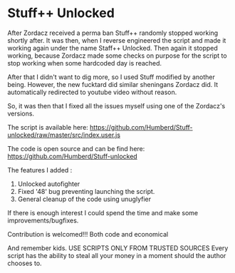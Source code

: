 # Stuff++ Unlocked

After Zordacz received a perma ban Stuff++ randomly stopped working shortly after. It was then, when I reverse engineered the script and made it working again under the name Staff++ Unlocked. Then again it stopped working, because Zordacz made some checks on purpose for the script to stop working when some hardcoded day is reached.

After that I didn't want to dig more, so I used Stuff modified by another being. However, the new fucktard did similar sheningans Zordacz did. It automatically redirected to youtube video without reason.

So, it was then that I fixed all the issues myself using one of the Zordacz's versions.

The script is available here: https://github.com/Humberd/Stuff-unlocked/raw/master/src/index.user.js

The code is open source and can be find here: https://github.com/Humberd/Stuff-unlocked

The features I added :
1. Unlocked autofighter
2. Fixed '48' bug preventing launching the script.
3. General cleanup of the code using unuglyfier

If there is enough interest I could spend the time and make some improvements/bugfixes.

Contribution is welcomed!!! Both code and economical

And remember kids.
USE SCRIPTS ONLY FROM TRUSTED SOURCES
Every script has the ability to steal all your money in a moment should the author chooses to.
